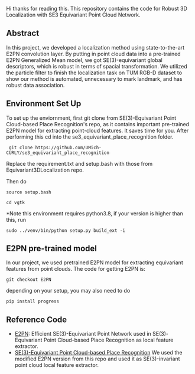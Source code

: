 Hi thanks for reading this.
This repository contains the code for Robust 3D Localization with SE3 Equivariant Point Cloud Network.
## Abstract
 In this project, we developed a localization method using state-to-the-art E2PN convolution layer. By putting in point cloud data into a pre-trained E2PN Generalized Mean model, we got SE(3)-equivariant global descriptors, which is robust in terms of spacial transformation. We utilized the particle filter to finish the localization task on TUM RGB-D dataset to show our method is automated, unnecessary to mark landmark, and has robust data association. 
## Environment Set Up
 To set up the enviornment, first git clone from SE(3)-Equivariant Point Cloud-based Place Recognition's repo, as it contains important pre-trained E2PN model for extracting point-cloud features. It saves time for you. After performing this cd into the se3_equivariant_place_recognition folder.
``` 
 git clone https://github.com/UMich-CURLY/se3_equivariant_place_recognition
```
Replace the requirement.txt and setup.bash with those from Equivariant3DLocalization repo.

Then do
```
source setup.bash

cd vgtk
```
*Note this environment requires python3.8, if your version is higher than this, run
```
sudo ../venv/bin/python setup.py build_ext -i
```
## E2PN pre-trained model
In our project, we used pretrained E2PN model for extracting equivariant features from point clouds. The code for getting E2PN is:
```
git checkout E2PN
```

depending on your setup, you may also need to do
```
pip install progress
```
## Reference Code
- [E2PN](https://github.com/minghanz/EPN_PointCloud): Efficient SE(3)-Equivariant Point Network used in SE(3)-Equivariant Point Cloud-based Place Recognition as local feature extractor.
- [SE(3)-Equivariant Point Cloud-based Place Recognition](https://github.com/UMich-CURLY/se3_equivariant_place_recognition) We used the modified E2PN version from this repo and used it as SE(3)-invariant point cloud local feature extractor.



